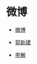 # 微博


<div id = "首"></div>
<script src = "../js/首.js"></script>


* [微博](https://m.weibo.cn/)


* [郭新建](https://m.weibo.cn/u/5243509390)
* [李解](https://m.weibo.cn/u/1402788537)
